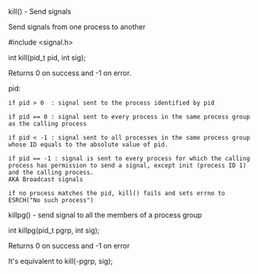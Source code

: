 kill() - Send signals

Send signals from one process to another

#include <signal.h>

int kill(pid_t pid, int sig);

Returns 0 on success and -1 on error.

pid:

	if pid > 0  : signal sent to the process identified by pid

	if pid == 0 : signal sent to every process in the same process group as the calling process

	if pid < -1 : signal sent to all processes in the same process group whose ID equals to the absolute value of pid. 

	if pid == -1 : signal is sent to every process for which the calling process has permission to send a signal, except init (process ID 1) and the calling process. 
	AKA Broadcast signals

	if no process matches the pid, kill() fails and sets errno to ESRCH("No such process")



killpg() - send signal to all the members of a process group


int killpg(pid_t pgrp, int sig);

Returns 0 on success and -1 on error

It's equivalent to kill(-pgrp, sig);
